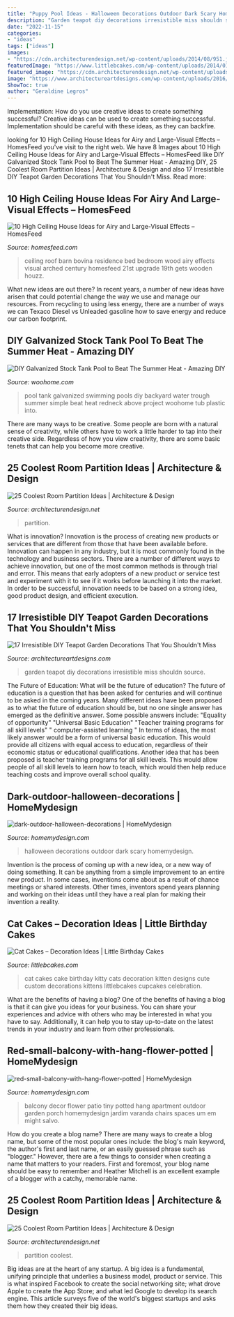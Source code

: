 ```yaml
---
title: "Puppy Pool Ideas - Halloween Decorations Outdoor Dark Scary Homemydesign"
description: "Garden teapot diy decorations irresistible miss shouldn source"
date: "2022-11-15"
categories:
- "ideas"
tags: ["ideas"]
images:
- "https://cdn.architecturendesign.net/wp-content/uploads/2014/08/951.jpg"
featuredImage: "https://www.littlebcakes.com/wp-content/uploads/2014/01/Cat-Cakes.jpg"
featured_image: "https://cdn.architecturendesign.net/wp-content/uploads/2014/08/1742.jpg"
image: "https://www.architectureartdesigns.com/wp-content/uploads/2016/09/6-19.jpg"
ShowToc: true
author: "Geraldine Legros"
---
```



Implementation: How do you use creative ideas to create something successful?
Creative ideas can be used to create something successful. Implementation should be careful with these ideas, as they can backfire.

	

		
looking for 10 High Ceiling House Ideas for Airy and Large-Visual Effects – HomesFeed you've visit to the right web. We have 8 Images about 10 High Ceiling House Ideas for Airy and Large-Visual Effects – HomesFeed like DIY Galvanized Stock Tank Pool to Beat The Summer Heat - Amazing DIY, 25 Coolest Room Partition Ideas | Architecture &amp; Design and also 17 Irresistible DIY Teapot Garden Decorations That You Shouldn&#039;t Miss. Read more:
		
    
## 10 High Ceiling House Ideas For Airy And Large-Visual Effects – HomesFeed

<img loading=lazy src="http://homesfeed.com/wp-content/uploads/2018/03/high-arched-ceiling-bedroom-with-wood-siding-roof-and-solid-wood-supports-drop-leaf-console-table-wood-bed-frame.jpg" onerror="this.onerror=null;this.src='https://tse2.mm.bing.net/th?id=OIP.NuolnZpXGJzF-tIF5y-6swHaE7&amp;pid=15.1';" alt="10 High Ceiling House Ideas for Airy and Large-Visual Effects – HomesFeed">

_Source: homesfeed.com_

>ceiling roof barn bovina residence bed bedroom wood airy effects visual arched century homesfeed 21st upgrade 19th gets wooden houzz. 

	

What new ideas are out there?
In recent years, a number of new ideas have arisen that could potential change the way we use and manage our resources. From recycling to using less energy, there are a number of ways we can Texaco Diesel vs Unleaded gasoline how to save energy and reduce our carbon footprint.

    
## DIY Galvanized Stock Tank Pool To Beat The Summer Heat - Amazing DIY

<img loading=lazy src="http://www.woohome.com/wp-content/uploads/2016/06/galvanized-stock-tank-pool-ideas-woohome-10.jpg" onerror="this.onerror=null;this.src='https://tse1.mm.bing.net/th?id=OIP.-Z3Fqoz01op8RRicAVlgSgHaQq&amp;pid=15.1';" alt="DIY Galvanized Stock Tank Pool to Beat The Summer Heat - Amazing DIY">

_Source: woohome.com_

>pool tank galvanized swimming pools diy backyard water trough summer simple beat heat redneck above project woohome tub plastic into. 

	

There are many ways to be creative. Some people are born with a natural sense of creativity, while others have to work a little harder to tap into their creative side. Regardless of how you view creativity, there are some basic tenets that can help you become more creative.

    
## 25 Coolest Room Partition Ideas | Architecture &amp; Design

<img loading=lazy src="https://cdn.architecturendesign.net/wp-content/uploads/2014/08/951.jpg" onerror="this.onerror=null;this.src='https://tse3.mm.bing.net/th?id=OIP.l6uPWvwx0ulWGilhQm37mgHaLK&amp;pid=15.1';" alt="25 Coolest Room Partition Ideas | Architecture &amp; Design">

_Source: architecturendesign.net_

>partition. 

	

What is innovation?
Innovation is the process of creating new products or services that are different from those that have been available before. Innovation can happen in any industry, but it is most commonly found in the technology and business sectors. There are a number of different ways to achieve innovation, but one of the most common methods is through trial and error. This means that early adopters of a new product or service test and experiment with it to see if it works before launching it into the market. In order to be successful, innovation needs to be based on a strong idea, good product design, and efficient execution.

    
## 17 Irresistible DIY Teapot Garden Decorations That You Shouldn&#039;t Miss

<img loading=lazy src="https://www.architectureartdesigns.com/wp-content/uploads/2016/09/6-19.jpg" onerror="this.onerror=null;this.src='https://tse1.mm.bing.net/th?id=OIP.H5Z-ACErzu6aWhRcMFAAkgAAAA&amp;pid=15.1';" alt="17 Irresistible DIY Teapot Garden Decorations That You Shouldn&#039;t Miss">

_Source: architectureartdesigns.com_

>garden teapot diy decorations irresistible miss shouldn source. 

	

The Future of Education: What will be the future of education?
The future of education is a question that has been asked for centuries and will continue to be asked in the coming years. Many different ideas have been proposed as to what the future of education should be, but no one single answer has emerged as the definitive answer. Some possible answers include: 
"Equality of opportunity" 
"Universal Basic Education" 
"Teacher training programs for all skill levels" 
" computer-assisted learning "
In terms of ideas, the most likely answer would be a form of universal basic education. This would provide all citizens with equal access to education, regardless of their economic status or educational qualifications. Another idea that has been proposed is teacher training programs for all skill levels. This would allow people of all skill levels to learn how to teach, which would then help reduce teaching costs and improve overall school quality.

    
## Dark-outdoor-halloween-decorations | HomeMydesign

<img loading=lazy src="https://homemydesign.com/wp-content/uploads/2014/09/dark-outdoor-halloween-decorations.jpg" onerror="this.onerror=null;this.src='https://tse4.mm.bing.net/th?id=OIP.Mx1qikBiRJuHc7kXdMb1vgHaLT&amp;pid=15.1';" alt="dark-outdoor-halloween-decorations | HomeMydesign">

_Source: homemydesign.com_

>halloween decorations outdoor dark scary homemydesign. 

	

Invention is the process of coming up with a new idea, or a new way of doing something. It can be anything from a simple improvement to an entire new product. In some cases, inventions come about as a result of chance meetings or shared interests. Other times, inventors spend years planning and working on their ideas until they have a real plan for making their invention a reality.

    
## Cat Cakes – Decoration Ideas | Little Birthday Cakes

<img loading=lazy src="https://www.littlebcakes.com/wp-content/uploads/2014/01/Cat-Cakes.jpg" onerror="this.onerror=null;this.src='https://tse4.mm.bing.net/th?id=OIP.W2YtTAyoa8WdHetsdiGXSAHaJ4&amp;pid=15.1';" alt="Cat Cakes – Decoration Ideas | Little Birthday Cakes">

_Source: littlebcakes.com_

>cat cakes cake birthday kitty cats decoration kitten designs cute custom decorations kittens littlebcakes cupcakes celebration. 

	

What are the benefits of having a blog?
One of the benefits of having a blog is that it can give you ideas for your business. You can share your experiences and advice with others who may be interested in what you have to say. Additionally, it can help you to stay up-to-date on the latest trends in your industry and learn from other professionals.

    
## Red-small-balcony-with-hang-flower-potted | HomeMydesign

<img loading=lazy src="https://homemydesign.com/wp-content/uploads/2018/03/red-small-balcony-with-hang-flower-potted.jpg" onerror="this.onerror=null;this.src='https://tse3.mm.bing.net/th?id=OIP.0cO69sY33aJPvhY2om-fewHaJ6&amp;pid=15.1';" alt="red-small-balcony-with-hang-flower-potted | HomeMydesign">

_Source: homemydesign.com_

>balcony decor flower patio tiny potted hang apartment outdoor garden porch homemydesign jardim varanda chairs spaces um em might salvo. 

	

How do you create a blog name?
There are many ways to create a blog name, but some of the most popular ones include: the blog's main keyword, the author's first and last name, or an easily guessed phrase such as "blogger." However, there are a few things to consider when creating a name that matters to your readers. First and foremost, your blog name should be easy to remember and Heather Mitchell is an excellent example of a blogger with a catchy, memorable name.

    
## 25 Coolest Room Partition Ideas | Architecture &amp; Design

<img loading=lazy src="https://cdn.architecturendesign.net/wp-content/uploads/2014/08/1742.jpg" onerror="this.onerror=null;this.src='https://tse1.mm.bing.net/th?id=OIP.ovTblCgTk6jpb7B_ULeNwAAAAA&amp;pid=15.1';" alt="25 Coolest Room Partition Ideas | Architecture &amp; Design">

_Source: architecturendesign.net_

>partition coolest. 

	

Big ideas are at the heart of any startup. A big idea is a fundamental, unifying principle that underlies a business model, product or service. This is what inspired Facebook to create the social networking site; what drove Apple to create the App Store; and what led Google to develop its search engine. This article surveys five of the world's biggest startups and asks them how they created their big ideas.

